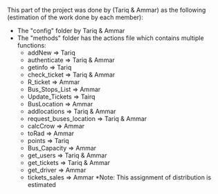 This part of the project was done by (Tariq & Ammar) as the following (estimation of the work done by each member):
- The "config" folder by Tariq & Ammar
- The "methods" folder has the actions file which contains multiple functions:
	- addNew => Tariq
	- authenticate => Tariq & Ammar
	- getinfo => Tariq
	- check_ticket => Tariq & Ammar
	- R_ticket => Ammar
	- Bus_Stops_List => Ammar
	- Update_Tickets => Tairq
	- BusLocation => Ammar
	- addlocations => Tariq & Ammar
	- request_buses_location => Tariq & Ammar
	- calcCrow => Ammar
	- toRad => Ammar
	- points => Tariq
	- Bus_Capacity => Ammar
	- get_users => Tariq & Ammar
	- get_tickets => Tariq & Ammar
	- get_driver => Ammar
	- tickets_sales => Ammar
*Note: This assignment of distribution is estimated
